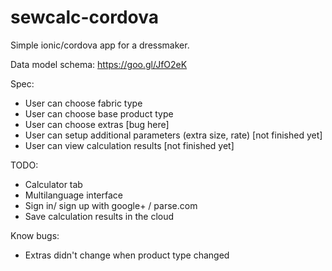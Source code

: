# sewcalc-cordova

Simple ionic/cordova app for a dressmaker.

Data model schema:
https://goo.gl/JfO2eK

Spec:
  * User can choose fabric type
  * User can choose base product type
  * User can choose extras [bug here]
  * User can setup additional parameters (extra size, rate) [not finished yet]
  * User can view calculation results [not finished yet]
  

TODO: 
  * Calculator tab
  * Multilanguage interface
  * Sign in/ sign up with google+ / parse.com
  * Save calculation results in the cloud

Know bugs:
  * Extras didn't change when product type changed
  
  

